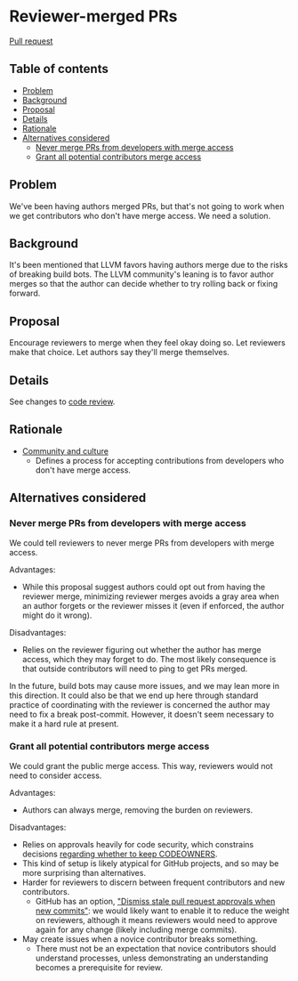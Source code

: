 # Reviewer-merged PRs

<!--
Part of the Carbon Language project, under the Apache License v2.0 with LLVM
Exceptions. See /LICENSE for license information.
SPDX-License-Identifier: Apache-2.0 WITH LLVM-exception
-->

[Pull request](https://github.com/carbon-language/carbon-lang/pull/1190)

<!-- toc -->

## Table of contents

-   [Problem](#problem)
-   [Background](#background)
-   [Proposal](#proposal)
-   [Details](#details)
-   [Rationale](#rationale)
-   [Alternatives considered](#alternatives-considered)
    -   [Never merge PRs from developers with merge access](#never-merge-prs-from-developers-with-merge-access)
    -   [Grant all potential contributors merge access](#grant-all-potential-contributors-merge-access)

<!-- tocstop -->

## Problem

We've been having authors merged PRs, but that's not going to work when we get
contributors who don't have merge access. We need a solution.

## Background

It's been mentioned that LLVM favors having authors merge due to the risks of
breaking build bots. The LLVM community's leaning is to favor author merges so
that the author can decide whether to try rolling back or fixing forward.

## Proposal

Encourage reviewers to merge when they feel okay doing so. Let reviewers make
that choice. Let authors say they'll merge themselves.

## Details

See changes to [code review](/docs/project/code_review.md).

## Rationale

-   [Community and culture](/docs/project/goals.md#community-and-culture)
    -   Defines a process for accepting contributions from developers who don't
        have merge access.

## Alternatives considered

### Never merge PRs from developers with merge access

We could tell reviewers to never merge PRs from developers with merge access.

Advantages:

-   While this proposal suggest authors could opt out from having the reviewer
    merge, minimizing reviewer merges avoids a gray area when an author forgets
    or the reviewer misses it (even if enforced, the author might do it wrong).

Disadvantages:

-   Relies on the reviewer figuring out whether the author has merge access,
    which they may forget to do. The most likely consequence is that outside
    contributors will need to ping to get PRs merged.

In the future, build bots may cause more issues, and we may lean more in this
direction. It could also be that we end up here through standard practice of
coordinating with the reviewer is concerned the author may need to fix a break
post-commit. However, it doesn't seem necessary to make it a hard rule at
present.

### Grant all potential contributors merge access

We could grant the public merge access. This way, reviewers would not need to
consider access.

Advantages:

-   Authors can always merge, removing the burden on reviewers.

Disadvantages:

-   Relies on approvals heavily for code security, which constrains decisions
    [regarding whether to keep CODEOWNERS](https://github.com/carbon-language/carbon-lang/issues/413).
-   This kind of setup is likely atypical for GitHub projects, and so may be
    more surprising than alternatives.
-   Harder for reviewers to discern between frequent contributors and new
    contributors.
    -   GitHub has an option,
        ["Dismiss stale pull request approvals when new commits"](https://docs.github.com/en/repositories/configuring-branches-and-merges-in-your-repository/defining-the-mergeability-of-pull-requests/managing-a-branch-protection-rule):
        we would likely want to enable it to reduce the weight on reviewers,
        although it means reviewers would need to approve again for any change
        (likely including merge commits).
-   May create issues when a novice contributor breaks something.
    -   There must not be an expectation that novice contributors should
        understand processes, unless demonstrating an understanding becomes a
        prerequisite for review.
